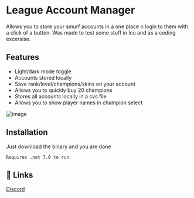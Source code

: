 
# League Account Manager

Allows you to store your smurf accounts in a one place n login to them with a click of a button.
Was made to test some stuff in lcu and as a coding excersise.


## Features

- Light/dark mode toggle
- Accounts stored locally
- Save rank/level/champions/skins on your account
- Allows you to quickly buy 20 champions
- Stores all accounts locally in a cvs file
- Allows you to show player names in champion select

![image](https://user-images.githubusercontent.com/54846990/235322186-19bee79e-c3c8-41f5-936f-abe081be0c62.png)

## Installation

Just download the binary and you are done

```
Requires .net 7.0 to run
```
    
## 🔗 Links
[Discord](https://discord.gg/ggez)
